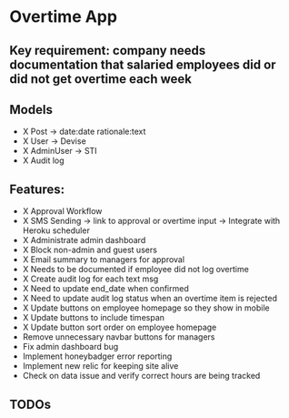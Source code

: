 # Overtime App

## Key requirement: company needs documentation that salaried employees did or did not get overtime each week

## Models
- X Post -> date:date rationale:text
- X User -> Devise
- X AdminUser -> STI
- X Audit log

## Features:
- X Approval Workflow
- X SMS Sending -> link to approval or overtime input -> Integrate with Heroku scheduler
- X Administrate admin dashboard
- X Block non-admin and guest users
- X Email summary to managers for approval
- X Needs to be documented if employee did not log overtime
- X Create audit log for each text msg
- X Need to update end_date when confirmed
- X Need to update audit log status when an overtime item is rejected
- X Update buttons on employee homepage so they show in mobile
- X Update buttons to include timespan
- X Update button sort order on employee homepage
- Remove unnecessary navbar buttons for managers
- Fix admin dashboard bug
- Implement honeybadger error reporting
- Implement new relic for keeping site alive
- Check on data issue and verify correct hours are being tracked


## TODOs
